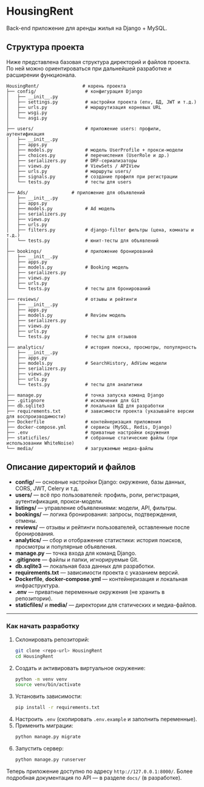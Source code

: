 # HousingRent

Back-end приложение для аренды жилья на Django + MySQL.

## Структура проекта

Ниже представлена базовая структура директорий и файлов проекта. По ней можно ориентироваться при дальнейшей разработке и расширении функционала.

```text
HousingRent/                # корень проекта
├── config/                  # конфигурация Django
│   ├── __init__.py
│   ├── settings.py          # настройки проекта (env, БД, JWT и т.д.)
│   ├── urls.py              # маршрутизация корневых URL
│   ├── wsgi.py
│   └── asgi.py
│
├── users/                   # приложение users: профили, аутентификация
│   ├── __init__.py
│   ├── apps.py
│   ├── models.py            # модель UserProfile + прокси-модели
│   ├── choices.py           # перечисления (UserRole и др.)
│   ├── serializers.py       # DRF-сериализаторы
│   ├── views.py             # ViewSets / APIView
│   ├── urls.py              # маршруты users/
│   ├── signals.py           # создание профиля при регистрации
│   └── tests.py             # тесты для users
│
├── Ads/                # приложение для объявлений 
│   ├── __init__.py
│   ├── apps.py
│   ├── models.py            # Ad модель
│   ├── serializers.py
│   ├── views.py
│   ├── urls.py
│   ├── filters.py           # django-filter фильтры (цена, комнаты и т.д.)
│   └── tests.py             # юнит-тесты для объявлений
│
├── bookings/                # приложение бронирований
│   ├── __init__.py
│   ├── apps.py
│   ├── models.py            # Booking модель
│   ├── serializers.py
│   ├── views.py
│   ├── urls.py
│   └── tests.py             # тесты для бронирований
│
├── reviews/                 # отзывы и рейтинги
│   ├── __init__.py
│   ├── apps.py
│   ├── models.py            # Review модель
│   ├── serializers.py
│   ├── views.py
│   ├── urls.py
│   └── tests.py             # тесты для отзывов
│
├── analytics/               # история поиска, просмотры, популярность
│   ├── __init__.py
│   ├── apps.py
│   ├── models.py            # SearchHistory, AdView модели
│   ├── serializers.py
│   ├── views.py
│   ├── urls.py
│   └── tests.py             # тесты для аналитики
│
├── manage.py                # точка запуска команд Django
├── .gitignore               # исключения для Git
├── db.sqlite3               # локальная БД для разработки
├── requirements.txt         # зависимости проекта (указывайте версии для воспроизводимости)
├── Dockerfile               # контейнеризация приложения
├── docker-compose.yml       # сервисы (MySQL, Redis, Django)
├── .env                     # приватные настройки окружения
├── staticfiles/             # собранные статические файлы (при использовании WhiteNoise)
└── media/                   # загружаемые медиа-файлы
```

## Описание директорий и файлов

- **config/** — основные настройки Django: окружение, базы данных, CORS, JWT, Celery и т.д.
- **users/** — всё про пользователей: профиль, роли, регистрация, аутентификация, прокси-модели.
- **listings/** — управление объявлениями: модели, API, фильтры.
- **bookings/** — логика бронирования: запросы, подтверждения, отмены.
- **reviews/** — отзывы и рейтинги пользователей, оставленные после бронирования.
- **analytics/** — сбор и отображение статистики: история поисков, просмотры и популярные объявления.
- **manage.py** — точка входа для команд Django.
- **.gitignore** — файлы и папки, игнорируемые Git.
- **db.sqlite3** — локальная база данных для разработки.
- **requirements.txt** — зависимости проекта с указанием версий.
- **Dockerfile**, **docker-compose.yml** — контейнеризация и локальная инфраструктура.
- **.env** — приватные переменные окружения (не хранить в репозитории).
- **staticfiles/** и **media/** — директории для статических и медиа-файлов.

---

### Как начать разработку

1. Склонировать репозиторий:
   ```bash
   git clone <repo-url> HousingRent
   cd HousingRent
   ```
2. Создать и активировать виртуальное окружение:
   ```bash
   python -m venv venv
   source venv/bin/activate
   ```
3. Установить зависимости:
   ```bash
   pip install -r requirements.txt
   ```
4. Настроить `.env` (скопировать `.env.example` и заполнить переменные).
5. Применить миграции:
   ```bash
   python manage.py migrate
   ```
6. Запустить сервер:
   ```bash
   python manage.py runserver
   ```

Теперь приложение доступно по адресу `http://127.0.0.1:8000/`. Более подробная документация по API — в разделе `docs/` (в разработке).

